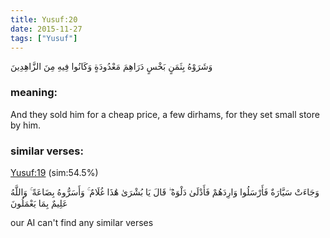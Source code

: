 ```yaml
---
title: Yusuf:20
date: 2015-11-27
tags: ["Yusuf"]
---
```

وَشَرَوْهُ بِثَمَنٍ بَخْسٍ دَرَاهِمَ مَعْدُودَةٍ وَكَانُوا فِيهِ مِنَ الزَّاهِدِينَ
### meaning: 
And they sold him for a cheap price, a few dirhams, for they set small store by him.
### similar verses: 

[Yusuf:19](/12/19) (sim:54.5%)

وَجَاءَتْ سَيَّارَةٌ فَأَرْسَلُوا وَارِدَهُمْ فَأَدْلَىٰ دَلْوَهُ ۖ قَالَ يَا بُشْرَىٰ هَٰذَا غُلَامٌ ۚ وَأَسَرُّوهُ بِضَاعَةً ۚ وَاللَّهُ عَلِيمٌ بِمَا يَعْمَلُونَ

our AI can't find any similar verses



